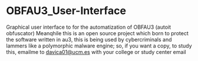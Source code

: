 # OBFAU3_User-Interface
Graphical user interface to  for the automatization of OBFAU3 (autoit obfuscator) Meanqhile this is an open source project which born to protect the software written in au3, this is being used by cybercriminals and lammers like a polymorphic malware engine; so, if you want a copy, to study this, emailme to davica01@ucm.es with your college or study center email
